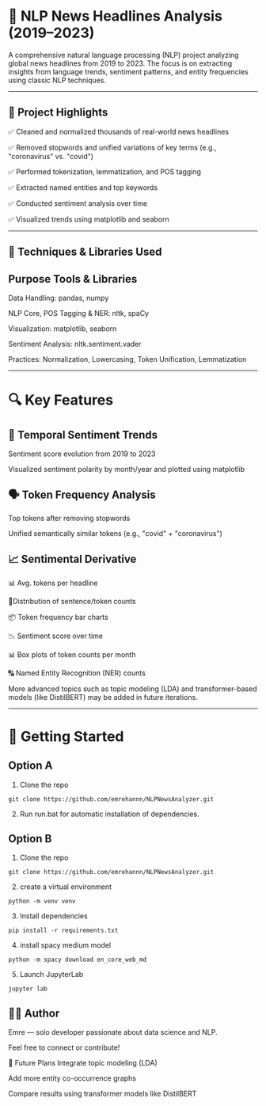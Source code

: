 # 📰 NLP News Headlines Analysis (2019–2023)


A comprehensive natural language processing (NLP) project analyzing global news headlines from 2019 to 2023. The focus is on extracting insights from language trends, sentiment patterns, and entity frequencies using classic NLP techniques.
***

## 📌 Project Highlights
✅ Cleaned and normalized thousands of real-world news headlines

✅ Removed stopwords and unified variations of key terms (e.g., "coronavirus" vs. "covid")

✅ Performed tokenization, lemmatization, and POS tagging

✅ Extracted named entities and top keywords

✅ Conducted sentiment analysis over time

✅ Visualized trends using matplotlib and seaborn

***


## 🧠 Techniques & Libraries Used

## Purpose Tools & Libraries

Data Handling:	pandas, numpy

NLP Core, POS Tagging & NER:  nltk, spaCy

Visualization:	matplotlib, seaborn

Sentiment Analysis:	nltk.sentiment.vader

Practices: Normalization, Lowercasing, Token Unification, Lemmatization



***


# 🔍 Key Features


## 📅 Temporal Sentiment Trends

Sentiment score evolution from 2019 to 2023

Visualized sentiment polarity by month/year and plotted using matplotlib 

## 🗣️ Token Frequency Analysis

Top tokens after removing stopwords

Unified semantically similar tokens (e.g., "covid" + "coronavirus")

##  📈 Sentimental Derivative 

📊 Avg. tokens per headline

📅Distribution of sentence/token counts

📦 Token frequency bar charts

📉 Sentiment score over time

📊 Box plots of token counts per month

🔠 Named Entity Recognition (NER) counts


More advanced topics such as topic modeling (LDA) and transformer-based models (like DistilBERT) may be added in future iterations.

---
# 🚀  Getting Started

## Option A

1. Clone the repo

```
git clone https://github.com/emrehannn/NLPNewsAnalyzer.git

```

2. Run run.bat for automatic installation of dependencies.

## Option B

1. Clone the repo

```
git clone https://github.com/emrehannn/NLPNewsAnalyzer.git

```
2. create a virtual environment

```
python -m venv venv

```


3. Install dependencies 

```
pip install -r requirements.txt

```

4. install spacy medium model

```
python -m spacy download en_core_web_md

```

5. Launch JupyterLab

```
jupyter lab

```


## 🙋‍♂️ Author
Emre — solo developer passionate about data science and NLP.

Feel free to connect or contribute!

🧭 Future Plans
 Integrate topic modeling (LDA)

 Add more entity co-occurrence graphs

 Compare results using transformer models like DistilBERT
